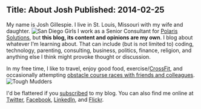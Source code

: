 Title: About Josh
Published: 2014-02-25
---
My name is Josh Gillespie. I live in St. Louis, Missouri with my wife and daughter. 
![San Diego Girls](/content/images/2014/Feb/SanDiegoGirls.jpg)
I work as a Senior Consultant for [Polaris Solutions](http://polarissolutions.com), but **this blog, its content and opinions are my own**. I blog about whatever I'm learning about. That can include (but is not limited to) coding, technology, parenting, consulting, business, politics, finance, religion, and anything else I think might provoke thought or discussion.

In my free time, I like to travel, enjoy good food, exercise/[CrossFit](http://crossfitvalleypark.com), and occasionally attempting [obstacle course races with friends and colleagues](http://www.flickr.com/photos/voxdeix/sets/72157635603033066/).
![Tough Mudders](/content/images/2014/Feb/ToughMudders.jpg)


I'd be flattered if you [subscribed](http://awaitwisdom.com/rss) to my blog. You can also find me online at [Twitter](https://twitter.com/jcgillespie), [Facebook](https://www.facebook.com/joshua.c.gillespie), [LinkedIn](http://www.linkedin.com/in/joshgillespie/), and [Flickr](http://www.flickr.com/photos/voxdeix/).
